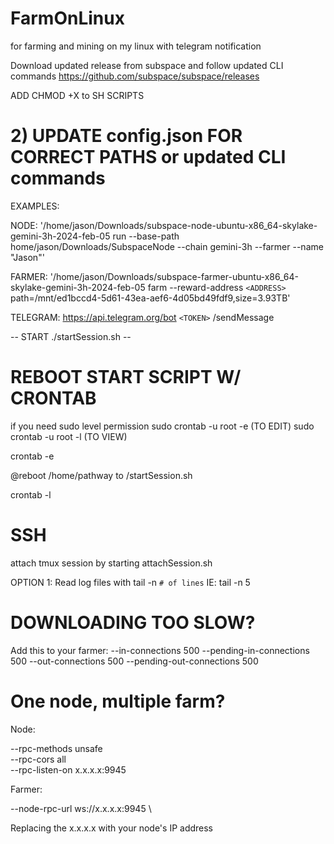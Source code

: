 # FarmOnLinux
for farming and mining on my linux with telegram notification


Download updated release from subspace and follow updated CLI commands
https://github.com/subspace/subspace/releases 

ADD CHMOD +X to SH SCRIPTS


# 2) UPDATE config.json FOR CORRECT PATHS or updated CLI commands
EXAMPLES:

NODE: '/home/jason/Downloads/subspace-node-ubuntu-x86_64-skylake-gemini-3h-2024-feb-05 run --base-path home/jason/Downloads/SubspaceNode --chain gemini-3h --farmer --name "Jason"'

FARMER: '/home/jason/Downloads/subspace-farmer-ubuntu-x86_64-skylake-gemini-3h-2024-feb-05 farm --reward-address `<ADDRESS>` path=/mnt/ed1bccd4-5d61-43ea-aef6-4d05bd49fdf9,size=3.93TB'

TELEGRAM: https://api.telegram.org/bot `<TOKEN>` /sendMessage


-- START ./startSession.sh  --
# REBOOT START SCRIPT W/ CRONTAB

if you need sudo level permission
sudo crontab -u root -e  (TO EDIT)
sudo crontab -u root -l (TO VIEW)


crontab -e

@reboot /home/pathway to /startSession.sh


crontab -l 

# SSH
attach tmux session by starting attachSession.sh

OPTION 1:
Read log files with 
tail -n `# of lines`
IE: tail -n 5



# DOWNLOADING TOO SLOW?
Add this to your farmer:
--in-connections 500 --pending-in-connections 500 --out-connections 500 --pending-out-connections 500


# One node, multiple farm?

Node:

--rpc-methods unsafe \
--rpc-cors all \
--rpc-listen-on x.x.x.x:9945

Farmer:

--node-rpc-url ws://x.x.x.x:9945 \

Replacing the x.x.x.x with your node's IP address

